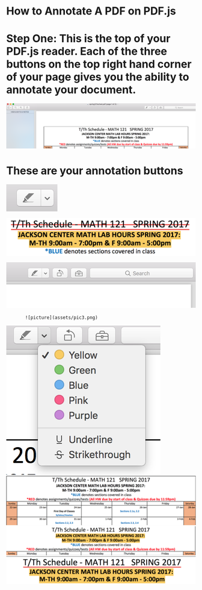 <h1>
 How to Annotate A PDF on PDF.js
 </h1>
 
 <h1>
 Step One: This is the top of your PDF.js reader. Each of the three buttons on the top right hand corner of your page gives you the ability to annotate your document. 
 </h1>
 
 ![picture](assets/pic9.png) 
 
 <h1>
 These are your annotation buttons
 </h1>
 
 ![picture](assets/pic4.png)
 
![picture](assets/pic1.png) 

![picture](assets/pic2.png)
           
           ![picture](assets/pic3.png)
                      

![picture](assets/pic5.png)
![picture](assets/pic6.png)
![picture](assets/pic7.png)
![picture](assets/pic8.png)

